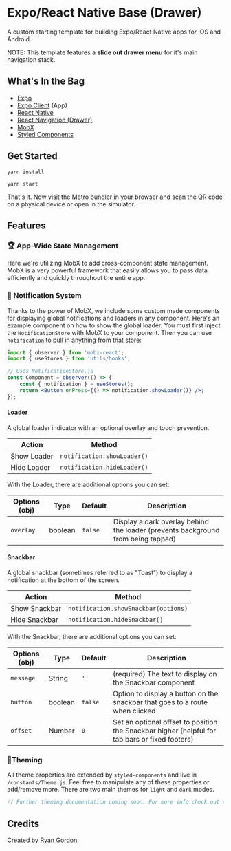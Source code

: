 # Expo/React Native Base (Drawer)

A custom starting template for building Expo/React Native apps for iOS and Android.

NOTE: This template features a **slide out drawer menu** for it's main navigation stack.

## What's In the Bag

-   [Expo](https://expo.io/)
-   [Expo Client](https://expo.io/tools) (App)
-   [React Native](https://facebook.github.io/react-native/)
-   [React Navigation (Drawer)](https://reactnavigation.org/)
-   [MobX](https://mobx.js.org/README.html)
-   [Styled Components](https://www.styled-components.com/)

## Get Started

```
yarn install
```

```
yarn start
```

That's it. Now visit the Metro bundler in your browser and scan the QR code on a physical device or open in the simulator.

## Features

### 🏆 App-Wide State Management

Here we're utilizing MobX to add cross-component state management. MobX is a very powerful framework that easily allows you to pass data efficiently and quickly throughout the entire app.

### 🧩 Notification System

Thanks to the power of MobX, we include some custom made components for displaying global notifications and loaders in any component. Here's an example component on how to show the global loader. You must first inject the `NotificationStore` with MobX to your component. Then you can use `notification` to pull in anything from that store:

```jsx
import { observer } from 'mobx-react';
import { useStores } from 'utils/hooks';

// Uses NotificationStore.js
const Component = observer(() => {
    const { notification } = useStores();
    return <Button onPress={() => notification.showLoader()} />;
});
```

#### Loader

A global loader indicator with an optional overlay and touch prevention.

| Action      | Method                      |
| ----------- | --------------------------- |
| Show Loader | `notification.showLoader()` |
| Hide Loader | `notification.hideLoader()` |

With the Loader, there are additional options you can set:

| Options (obj) | Type    | Default | Description                                                                      |
| ------------- | ------- | ------- | -------------------------------------------------------------------------------- |
| `overlay`     | boolean | `false` | Display a dark overlay behind the loader (prevents background from being tapped) |

#### Snackbar

A global snackbar (sometimes referred to as "Toast") to display a notification at the bottom of the screen.

| Action        | Method                               |
| ------------- | ------------------------------------ |
| Show Snackbar | `notification.showSnackbar(options)` |
| Hide Snackbar | `notification.hideSnackbar()`        |

With the Snackbar, there are additional options you can set:

| Options (obj) | Type    | Default | Description                                                                                    |
| ------------- | ------- | ------- | ---------------------------------------------------------------------------------------------- |
| `message`     | String  | `''`    | (required) The text to display on the Snackbar component                                       |
| `button`      | boolean | `false` | Option to display a button on the snackbar that goes to a route when clicked                   |
| `offset`      | Number  | `0`     | Set an optional offset to position the Snackbar higher (helpful for tab bars or fixed footers) |

### 🎨Theming

All theme properties are extended by `styled-components` and live in `/constants/Theme.js`. Feel free to manipulate any of these properties or add/remove more. There are two main themes for `light` and `dark` modes.

```jsx
// Further theming documentation coming soon. For more info check out constants/Theme.js
```

## Credits

Created by [Ryan Gordon](https://github.com/supryan).
